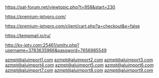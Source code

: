 https://sat-forum.net/viewtopic.php?t=958&start=230

https://premium-iptvpro.com/

https://premium-iptvpro.com/client/cart.php?a=checkout&e=false

https://tempmail.io/ru/

http://ky-iptv.com:25461/xmltv.php?username=3783635966&password=7656985549

azmpt@aluimport1.com
azmpt@aluimport2.com
azmpt@aluimport3.com
azmpt@aluimport4.com
azmpt@aluimport5.com
azmpt@aluimport6.com
azmpt@aluimport7.com
azmpt@aluimport8.com
azmpt@aluimport9.com
